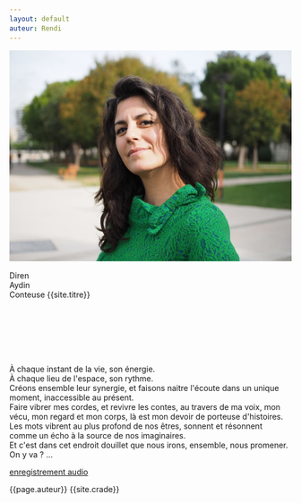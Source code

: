 ```yaml
---
layout: default
auteur: Rendi
---
```


<img
class="img-accueil"
src="./photo//PA250065.jpg"
alt="Photo de diren aydin"
/>

<div class="logo-accueil">
<p>
Diren <br />
Aydin <br />
Conteuse
{{site.titre}}
</p>
</div>

<div class="four">
<p>
<br />
<br />
<br />
<br />
<br />
<br />
À chaque instant de la vie, son énergie. <br />
À chaque lieu de l'espace, son rythme. <br />
Créons ensemble leur synergie, et faisons naitre l'écoute dans un unique
moment, inaccessible au présent. <br />
Faire vibrer mes cordes, et revivre les contes, au travers de ma voix,
mon vécu, mon regard et mon corps, là est mon devoir de porteuse
d'histoires. <br />
Les mots vibrent au plus profond de nos êtres, sonnent et résonnent
comme un écho à la source de nos imaginaires. <br />
Et c'est dans cet endroit douillet que nous irons, ensemble, nous
promener. <br />
On y va ? ...

<a href="histoires.html"> enregistrement audio</a>

</p>
</div>
{{page.auteur}}
{{site.crade}}
